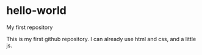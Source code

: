 # hello-world
My first repository

This is my first github repository. I can already use html and css, and a little js. 

